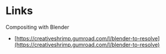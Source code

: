 # Links

Compositing with Blender

* [https://creativeshrimp.gumroad.com/l/blender-to-resolve](https://creativeshrimp.gumroad.com/l/blender-to-resolve)
